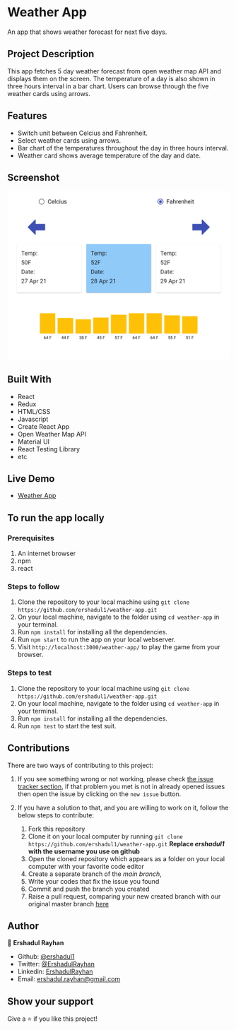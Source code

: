 # Weather App
An app that shows weather forecast for next five days.

## Project Description

This app fetches 5 day weather forecast from open weather map API and displays them on 
the screen. The temperature of a day is also shown in three hours interval in a bar chart.
Users can browse through the five weather cards using arrows.

## Features

- Switch unit between Celcius and Fahrenheit.
- Select weather cards using arrows.
- Bar chart of the temperatures throughout the day in three hours interval.
- Weather card shows average temperature of the day and date.

## Screenshot

![](screenshot.png)

## Built With

- React
- Redux
- HTML/CSS
- Javascript
- Create React App
- Open Weather Map API
- Material UI
- React Testing Library
- etc

## Live Demo

- [Weather App](https://ershadul.me/weather-app/)

## To run the app locally

### Prerequisites
1. An internet browser
1. npm
1. react

   
### Steps to follow
1. Clone the repository to your local machine using `git clone https://github.com/ershadul1/weather-app.git`
1. On your local machine, navigate to the folder using `cd weather-app` in your terminal.
1. Run `npm install` for installing all the dependencies.
1. Run `npm start` to run the app on your local webserver.
1. Visit `http://localhost:3000/weather-app/` to play the game from your browser.

### Steps to test
1. Clone the repository to your local machine using `git clone https://github.com/ershadul1/weather-app.git`
1. On your local machine, navigate to the folder using `cd weather-app` in your terminal.
1. Run `npm install` for installing all the dependencies.
1. Run `npm test` to start the test suit.


## Contributions

  There are two ways of contributing to this project:

1.  If you see something wrong or not working, please check [the issue tracker section](https://github.com/ershadul1/weather-app/issues), if that problem you met is not in already opened issues then open the issue by clicking on the `new issue` button.

2.  If you have a solution to that, and you are willing to work on it, follow the below steps to contribute:
    1.  Fork this repository
    1.  Clone it on your local computer by running `git clone https://github.com/ershadul1/weather-app.git` __Replace *ershadul1* with the username you use on github__
    1.  Open the cloned repository which appears as a folder on your local computer with your favorite code editor
    1.  Create a separate branch of the *main branch*,
    1.  Write your codes that fix the issue you found
    1.  Commit and push the branch you created
    1.  Raise a pull request, comparing your new created branch with our original master branch [here](https://github.com/ershadul1/weather-app)

## Author 

👤 **Ershadul Rayhan**

- Github: [@ershadul1](https://github.com/ershadul1)
- Twitter: [@ErshadulRayhan](https://twitter.com/ErshadulRayhan)
- Linkedin: [ErshadulRayhan](https://www.linkedin.com/in/ershadulrayhan/)
- Email:  ershadul.rayhan@gmail.com


## Show your support

Give a ⭐️ if you like this project!